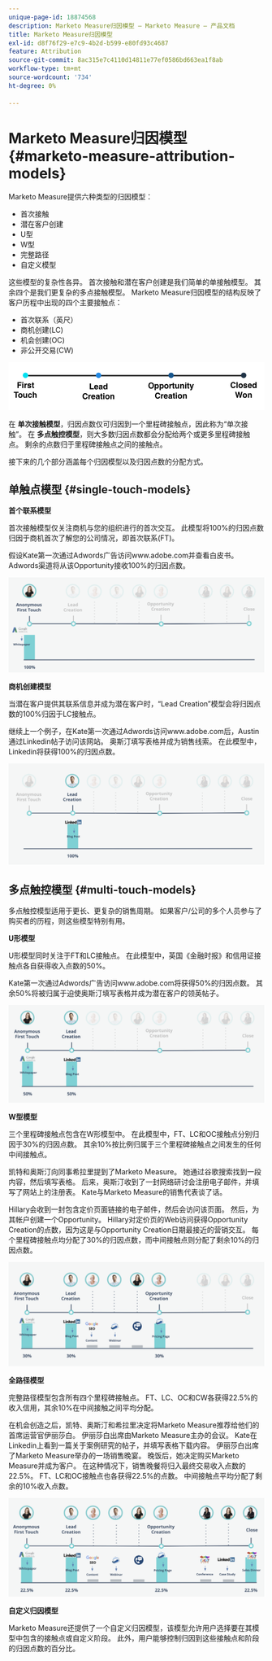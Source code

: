 ```yaml
---
unique-page-id: 18874568
description: Marketo Measure归因模型 — Marketo Measure — 产品文档
title: Marketo Measure归因模型
exl-id: d8f76f29-e7c9-4b2d-b599-e80fd93c4687
feature: Attribution
source-git-commit: 8ac315e7c4110d14811e77ef0586bd663ea1f8ab
workflow-type: tm+mt
source-wordcount: '734'
ht-degree: 0%

---
```


# Marketo Measure归因模型 {#marketo-measure-attribution-models}

Marketo Measure提供六种类型的归因模型：

* 首次接触
* 潜在客户创建
* U型
* W型
* 完整路径
* 自定义模型

这些模型的复杂性各异。 首次接触和潜在客户创建是我们简单的单接触模型。 其余四个是我们更复杂的多点接触模型。 Marketo Measure归因模型的结构反映了客户历程中出现的四个主要接触点：

* 首次联系（英尺）
* 商机创建(LC)
* 机会创建(OC)
* 非公开交易(CW)

![](assets/1-1.png)

在 **单次接触模型**，归因点数仅可归因到一个里程碑接触点，因此称为“单次接触”。
在 **多点触控模型**，则大多数归因点数都会分配给两个或更多里程碑接触点。 剩余的点数归于里程碑接触点之间的接触点。

接下来的几个部分涵盖每个归因模型以及归因点数的分配方式。

## 单触点模型 {#single-touch-models}

**首个联系模型**

首次接触模型仅关注商机与您的组织进行的首次交互。 此模型将100%的归因点数归因于商机首次了解您的公司情况，即首次联系(FT)。

假设Kate第一次通过Adwords广告访问www.adobe.com并查看白皮书。 Adwords渠道将从该Opportunity接收100%的归因点数。

![](assets/2.png)

**商机创建模型**

当潜在客户提供其联系信息并成为潜在客户时，“Lead Creation”模型会将归因点数的100%归因于LC接触点。

继续上一个例子，在Kate第一次通过Adwords访问www.adobe.com后，Austin通过Linkedin帖子访问该网站。 奥斯汀填写表格并成为销售线索。 在此模型中，Linkedin将获得100%的归因点数。

![](assets/3.png)

## 多点触控模型 {#multi-touch-models}

多点触控模型适用于更长、更复杂的销售周期。 如果客户/公司的多个人员参与了购买者的历程，则这些模型特别有用。

**U形模型**

U形模型同时关注于FT和LC接触点。 在此模型中，英国《金融时报》和信用证接触点各自获得收入点数的50%。

Kate第一次通过Adwords广告访问www.adobe.com将获得50%的归因点数。 其余50%将被归属于迫使奥斯汀填写表格并成为潜在客户的领英帖子。

![](assets/4.png)

**W型模型**

三个里程碑接触点包含在W形模型中。 在此模型中，FT、LC和OC接触点分别归因于30%的归因点数。 其余10%按比例归属于三个里程碑接触点之间发生的任何中间接触点。

凯特和奥斯汀向同事希拉里提到了Marketo Measure。 她通过谷歌搜索找到一段内容，然后填写表格。 后来，奥斯汀收到了一封网络研讨会注册电子邮件，并填写了网站上的注册表。 Kate与Marketo Measure的销售代表谈了话。

Hillary会收到一封包含定价页面链接的电子邮件，然后会访问该页面。 然后，为其帐户创建一个Opportunity。 Hillary对定价页的Web访问获得Opportunity Creation的点数，因为这是与Opportunity Creation日期最接近的营销交互。 每个里程碑接触点均分配了30%的归因点数，而中间接触点则分配了剩余10%的归因点数。

![](assets/5.png)

**全路径模型**

完整路径模型包含所有四个里程碑接触点。 FT、LC、OC和CW各获得22.5%的收入信用，其余10%在中间接触之间平均分配。

在机会创造之后，凯特、奥斯汀和希拉里决定将Marketo Measure推荐给他们的首席运营官伊丽莎白。 伊丽莎白出席由Marketo Measure主办的会议。 Kate在Linkedin上看到一篇关于案例研究的帖子，并填写表格下载内容。 伊丽莎白出席了Marketo Measure举办的一场销售晚宴。 晚饭后，她决定购买Marketo Measure并成为客户。 在这种情况下，销售晚餐将归入最终交易收入点数的22.5%。 FT、LC和OC接触点也各获得22.5%的点数。 中间接触点平均分配了剩余的10%收入点数。

![](assets/6.png)

**自定义归因模型**

Marketo Measure还提供了一个自定义归因模型，该模型允许用户选择要在其模型中包含的接触点或自定义阶段。 此外，用户能够控制归因到这些接触点和阶段的归因点数的百分比。
